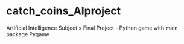 # catch_coins_AIproject
Artificial Intelligence Subject's Final Project - Python game with main package Pygame
